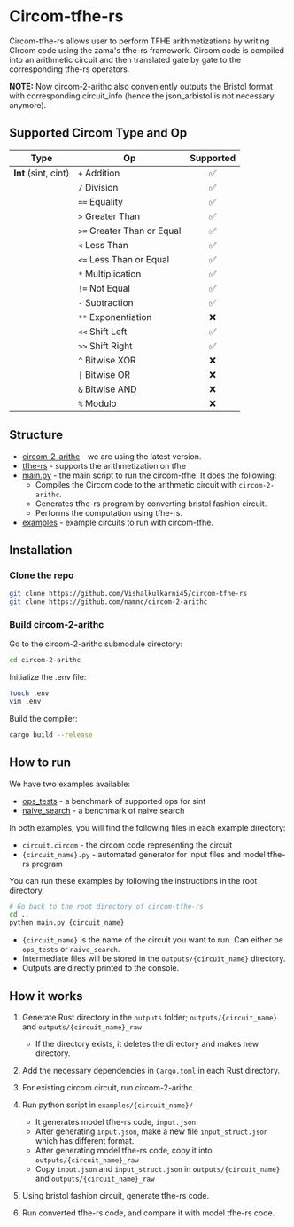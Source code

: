 # Circom-tfhe-rs

Circom-tfhe-rs allows user to perform TFHE arithmetizations by writing CIrcom code using the zama's tfhe-rs framework. Circom code is compiled into an arithmetic circuit and then translated gate by gate to the corresponding tfhe-rs operators.

**NOTE:** Now circom-2-arithc also conveniently outputs the Bristol format with corresponding circuit_info (hence the json_arbistol is not necessary anymore).



## Supported Circom Type and Op

| Type                 | Op                             | Supported |
| -------------------- | ------------------------------ | :-------: |
| **Int** (sint, cint) | `+`      Addition              |     ✅     |
|                      | `/`      Division              |     ✅     |
|                      | `==`     Equality              |     ✅     |
|                      | `>`      Greater Than          |     ✅     |
|                      | `>=`     Greater Than or Equal |     ✅     |
|                      | `<`      Less Than             |     ✅     |
|                      | `<=`     Less Than or Equal    |     ✅     |
|                      | `*`   Multiplication           |     ✅     |
|                      | `!=` Not Equal                 |     ✅     |
|                      | `-`  Subtraction               |     ✅     |
|                      | `**` Exponentiation            |     ❌     |
|                      | `<<` Shift Left                |     ✅     |
|                      | `>>` Shift Right               |     ✅     |
|                      | `^`  Bitwise XOR               |     ❌     |
|                      | `\|` Bitwise OR                |     ❌     |
|                      | `&`  Bitwise AND               |     ❌     |
|                      | `%`  Modulo                    |     ❌     |



## Structure

- [circom-2-arithc](https://github.com/namnc/circom-2-arithc) - we are using the latest version.
- [tfhe-rs](https://github.com/zama-ai/tfhe-rs) - supports the arithmetization on tfhe
- [main.py](./main.py) - the main script to run the circom-tfhe. It does the following:
  - Compiles the Circom code to the arithmetic circuit with `circom-2-arithc`.
  - Generates tfhe-rs program by converting bristol fashion circuit.
  - Performs the computation using tfhe-rs.
- [examples](./examples) - example circuits to run with circom-tfhe.



## Installation

### Clone the repo

```bash
git clone https://github.com/Vishalkulkarni45/circom-tfhe-rs
git clone https://github.com/namnc/circom-2-arithc
```

### Build circom-2-arithc

Go to the circom-2-arithc submodule directory:

```bash
cd circom-2-arithc
```

Initialize the .env file:

```bash
touch .env
vim .env
```

Build the compiler:

```bash
cargo build --release
```



## How to run

We have two examples available:

- [ops_tests](./examples/ops_tests/) - a benchmark of supported ops for sint
- [naive_search](./examples/naive_search/) - a benchmark of naive search

In both examples, you will find the following files in each example directory:

- `circuit.circom` - the circom code representing the circuit
- `{circuit_name}.py` - automated generator for input files and model tfhe-rs program

You can run these examples by following the instructions in the root directory.

```bash
# Go back to the root directory of circom-tfhe-rs
cd ..
python main.py {circuit_name}
```
- `{circuit_name}` is the name of the circuit you want to run. Can either be `ops_tests` or `naive_search`.
- Intermediate files will be stored in the `outputs/{circuit_name}` directory.
- Outputs are directly printed to the console.



## How it works

1. Generate Rust directory in the `outputs` folder; `outputs/{circuit_name}` and `outputs/{circuit_name}_raw`

   - If the directory exists, it deletes the directory and makes new directory.


2. Add the necessary dependencies in `Cargo.toml` in each Rust directory.
3. For existing circom circuit, run circom-2-arithc.
4. Run python script in `examples/{circuit_name}/`
   - It generates model tfhe-rs code, `input.json`
   - After generating `input.json`, make a new file `input_struct.json` which has different format.
   - After generating model tfhe-rs code, copy it into `outputs/{circuit_name}_raw`
   - Copy `input.json` and `input_struct.json` in `outputs/{circuit_name}` and `outputs/{circuit_name}_raw`
5. Using bristol fashion circuit, generate tfhe-rs code.
6. Run converted tfhe-rs code, and compare it with model tfhe-rs code.